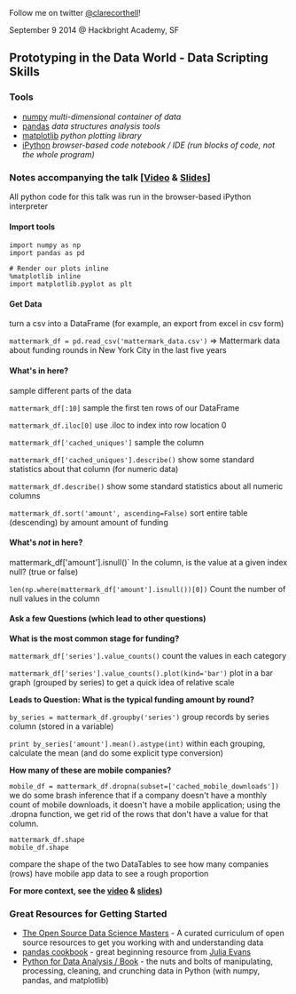 Follow me on twitter [@clarecorthell](https://twitter.com/clarecorthell)!

September 9 2014 @ Hackbright Academy, SF
## Prototyping in the Data World - Data Scripting Skills

### Tools
* [numpy](http://www.sam.math.ethz.ch/~raoulb/teaching/PythonTutorial/intro_numpy.html) _multi-dimensional container of data_
* [pandas](http://nbviewer.ipython.org/urls/gist.github.com/fonnesbeck/5850375/raw/c18cfcd9580d382cb6d14e4708aab33a0916ff3e/1.+Introduction+to+Pandas.ipynb) _data structures analysis tools_
* [matplotlib](http://www.ast.uct.ac.za/~sarblyth/pythonGuide/PythonPlottingBeginnersGuide.pdf) _python plotting library_
* [iPython](http://www.reddit.com/r/Python/comments/1q9tq7/what_is_the_big_deal_about_ipython_notebooks/) _browser-based code notebook / IDE (run blocks of code, not the whole program)_

### Notes accompanying the talk [[Video](http://vimeo.com/105781767) & [Slides](http://www.slideshare.net/ClareCorthell/hackbright-talk)]

All python code for this talk was run in the browser-based iPython interpreter

#### Import tools

```
import numpy as np
import pandas as pd

# Render our plots inline
%matplotlib inline
import matplotlib.pyplot as plt
```

#### Get Data

turn a csv into a DataFrame (for example, an export from excel in csv form)

`mattermark_df = pd.read_csv('mattermark_data.csv')` => Mattermark data about funding rounds in New York City in the last five years

#### What's in here?

sample different parts of the data

`mattermark_df[:10]` sample the first ten rows of our DataFrame

`mattermark_df.iloc[0]` use .iloc to index into row location 0

`mattermark_df['cached_uniques']` sample the column

`mattermark_df['cached_uniques'].describe()` show some standard statistics about that column (for numeric data)

`mattermark_df.describe()` show some standard statistics about all numeric columns

`mattermark_df.sort('amount', ascending=False)` sort entire table (descending) by amount amount of funding

#### What's _not_ in here?

mattermark_df['amount'].isnull()` In the column, is the value at a given index null? (true or false)

`len(np.where(mattermark_df['amount'].isnull())[0])` Count the number of null values in the column

#### Ask a few Questions (which lead to other questions)

**What is the most common stage for funding?**

`mattermark_df['series'].value_counts()` count the values in each category

`mattermark_df['series'].value_counts().plot(kind='bar')` plot in a bar graph (grouped by series) to get a quick idea of relative scale

**Leads to Question: What is the typical funding amount by round?**

`by_series = mattermark_df.groupby('series')` group records by series column (stored in a variable)

`print by_series['amount'].mean().astype(int)` within each grouping, calculate the mean (and do some explicit type conversion)

**How many of these are mobile companies?**

`mobile_df = mattermark_df.dropna(subset=['cached_mobile_downloads'])` we do some brash inference that if a company doesn't have a monthly count of mobile downloads, it doesn't have a mobile application; using the .dropna function, we get rid of the rows that don't have a value for that column.

```
mattermark_df.shape
mobile_df.shape
```
compare the shape of the two DataTables to see how many companies (rows) have mobile app data to see a rough proportion

**For more context, see the [video](http://vimeo.com/105781767) & [slides](http://www.slideshare.net/ClareCorthell/hackbright-talk))**

### Great Resources for Getting Started

* [The Open Source Data Science Masters](http://datasciencemasters.org/) - A curated curriculum of open source resources to get you working with and understanding data
* [pandas cookbook](http://nbviewer.ipython.org/github/jvns/pandas-cookbook/blob/master/cookbook/Chapter%201%20-%20Reading%20from%20a%20CSV.ipynb) - great beginning resource from [Julia Evans](https://twitter.com/b0rk)
* [Python for Data Analysis / Book](http://amzn.to/Q2pI5I) - the nuts and bolts of manipulating, processing, cleaning, and crunching data in Python (with numpy, pandas, and matplotlib)
